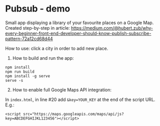 # Pubsub - demo

Small app displaying a library of your favourite places on a Google Map.
Created step-by-step in article:
https://medium.com/@hubert.zub/why-every-beginner-front-end-developer-should-know-publish-subscribe-pattern-72a12cd68d44

How to use: click a city in order to add new place.

1. How to build and run the app:
```
npm install
npm run build
npm install -g serve
serve -s
```

2. How to enable full Google Maps API integration:

In `index.html`, in line #20 add `&key=YOUR_KEY` at the end of the script URL. E.g.:
```
<script src="https://maps.googleapis.com/maps/api/js?key=ABCDEFGHIJKL123456"></script>
```